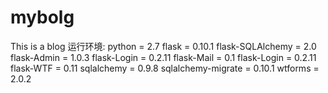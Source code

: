 # mybolg
This is a blog
运行环境:
python = 2.7
flask = 0.10.1
flask-SQLAlchemy = 2.0
flask-Admin = 1.0.3
flask-Login = 0.2.11
flask-Mail = 0.1
flask-Login = 0.2.11
flask-WTF = 0.11
sqlalchemy = 0.9.8
sqlalchemy-migrate = 0.10.1
wtforms = 2.0.2